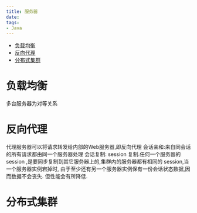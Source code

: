 ```yaml
---
title: 服务器
date:
tags:
- Java
---
```

<!-- TOC -->

- [负载均衡](#负载均衡)
- [反向代理](#反向代理)
- [分布式集群](#分布式集群)

<!-- /TOC -->

# 负载均衡

多台服务器为对等关系

# 反向代理

代理服务器可以将请求转发给内部的Web服务器,即反向代理
会话亲和:来自同会话的所有请求都由同一个服务器处理
会话复制:
session 复制.任何一个服务器的session ,是要同步复制到其它服务器上的,集群内的服务器都有相同的 session,当一个服务器实例宕掉时,
由于至少还有另一个服务器实例保有一份会话状态数据,因而数据不会丧失. 但性能会有所降低.

# 分布式集群